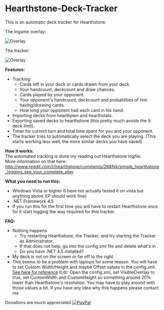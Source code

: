 Hearthstone-Deck-Tracker
========================

This is an automatic deck tracker for Hearthstone.

The ingame overlay:

![Overlay](http://i.imgur.com/EWd6Ung.jpg "The overlay")

The tracker: 

![Overlay](http://i.imgur.com/A6n6ys6.png "The tracker")


**Features:**  
- Tracking:
  - Cards left in your deck or cards drawn from your deck.
  - Your handcount, deckcount and draw chances.
  - Cards played by your opponent.
  - Your opponent's handcount, deckcount and probablities of him having/drawing cards.
  - How long your opponent had each card in his hand.
- Importing decks from hearthpwn and hearthstats.
- Exporting saved decks to hearthstone (this pretty much avoids the 9 deck limit).
- Timer for current turn and total time spent for you and your opponent.
- The tracker tries to automatically select the deck you are playing. (This starts working less well, the more similar decks you have saved)

**How it works:**  
The automated tracking is done my reading out Hearthstone logfile.  
More information on that  here: http://www.reddit.com/r/hearthstone/comments/268fkk/simple_hearthstone_logging_see_your_complete_play

**What you need to run this:**
- Windows Vista or higher (I have not actually tested it on vista but anything above XP should work fine)
- .NET Framework 4.5
- If you run this for the first time you will have to restart Hearthstone once for it start logging the way required for this tracker.

**FAQ:**
- Nothing happens
  - Try restarting Hearthstone, the Tracker, and try starting the Tracker as Administrator.
  - If that does not help, go into the config.xml file and delete what's in <HearthstoneDirectory>.
  - Do you have .NET 4.5 installed?
- My deck is not on the screen or far off to the right
 - This seems to be a problem with laptops for some reason. You will have to set Custom Width/Height and maybe Offset values in the config.xml. [See here for reference](http://www.reddit.com/r/hearthstone/comments/26seey/automatic_deck_tracker_and_more_with_ingame/chv32lx) 
tl;dr: Open the config.xml, set VisibleOverlay to true, set CustomWidth and CustomHeight so something around 20% lower than Hearthstone's resolution. You may have to play around with those values a bit. If you have any idea why this happens please contact me

Donations are much appreciated
[![PayPal](https://www.paypalobjects.com/en_US/i/btn/btn_donate_SM.gif)](https://www.paypal.com/cgi-bin/webscr?cmd=_s-xclick&hosted_button_id=PZDMUT88NLFYJ)
